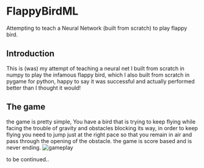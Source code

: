 # FlappyBirdML
Attempting to teach a Neural Network (built from scratch) to play flappy bird. 

## Introduction
This is (was) my attempt of teaching a neural net I built from scratch in numpy to play the infamous flappy bird, which I also built from scratch in pygame for python,
happy to say it was successful and actually performed better than I thought it would!

## The game
the game is pretty simple, You have a bird that is trying to keep flying while facing the trouble of gravity and obstacles blocking its way, in order to keep flying you need to jump just at the right pace so that you remain in air and pass through the opening of the obstacle. the game is score based and is never ending.
![gameplay](https://user-images.githubusercontent.com/68600054/174435720-963f05d2-c42a-4175-ad46-c3a2fc8b1f8f.gif)

to be continued..
